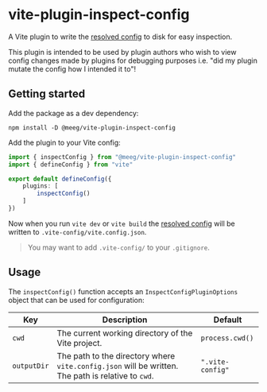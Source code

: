 # vite-plugin-inspect-config

A Vite plugin to write the [resolved config](https://main.vite.dev/guide/api-plugin.html#configresolved) to disk for easy inspection.

This plugin is intended to be used by plugin authors who wish to view config changes made by plugins for debugging purposes i.e. "did my plugin mutate the config how I intended it to"!

## Getting started

Add the package as a dev dependency:

`npm install -D @meeg/vite-plugin-inspect-config`

Add the plugin to your Vite config:

```ts
import { inspectConfig } from "@meeg/vite-plugin-inspect-config"
import { defineConfig } from "vite"

export default defineConfig({
	plugins: [
		inspectConfig()
	]
})
```

Now when you run `vite dev` or `vite build` the [resolved config](https://main.vite.dev/guide/api-plugin.html#configresolved) will be written to `.vite-config/vite.config.json`.

> You may want to add `.vite-config/` to your `.gitignore`.

## Usage

The `inspectConfig()` function accepts an `InspectConfigPluginOptions` object that can be used for configuration:

| Key | Description | Default |
|-----|-------------|---------|
| `cwd` | The current working directory of the Vite project. | `process.cwd()` |
| `outputDir` | The path to the directory where `vite.config.json` will be written. The path is relative to `cwd`. | `".vite-config"` |
